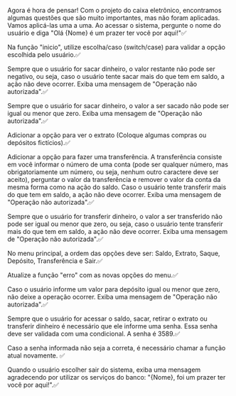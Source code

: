 Agora é hora de pensar!
Com o projeto do caixa eletrônico, encontramos algumas questões que são muito importantes, mas não foram aplicadas. Vamos aplicá-las uma a uma.
Ao acessar o sistema, pergunte o nome do usuário e diga "Olá {Nome} é um prazer ter você por aqui!"✅

Na função "inicio", utilize escolha/caso (switch/case) para validar a opção escolhida pelo usuário.✅

Sempre que o usuário for sacar dinheiro, o valor restante não pode ser negativo, ou seja, caso o usuário tente sacar mais do que tem em saldo, a ação não deve ocorrer. Exiba uma mensagem de "Operação não autorizada".✅

Sempre que o usuário for sacar dinheiro, o valor a ser sacado não pode ser igual ou menor que zero. Exiba uma mensagem de "Operação não autorizada".✅

Adicionar a opção para ver o extrato (Coloque algumas compras ou depósitos fictícios).✅

Adicionar a opção para fazer uma transferência. A transferência consiste em você informar o número de uma conta (pode ser qualquer número, mas obrigatoriamente um número, ou seja, nenhum outro caractere deve ser aceito), perguntar o valor da transferência e remover o valor da conta da mesma forma como na ação do saldo. Caso o usuário tente transferir mais do que tem em saldo, a ação não deve ocorrer. Exiba uma mensagem de "Operação não autorizada".✅

Sempre que o usuário for transferir dinheiro,  o valor a ser transferido não pode ser igual ou menor que zero, ou seja, caso o usuário tente transferir mais do que tem em saldo, a ação não deve ocorrer. Exiba uma mensagem de "Operação não autorizada".✅

No menu principal, a ordem das opções deve ser: Saldo, Extrato, Saque, Depósito, Transferência e Sair.✅

Atualize a função "erro" com as novas opções do menu.✅

Caso o usuário informe um valor para depósito igual ou menor que zero, não deixe a operação ocorrer. Exiba uma mensagem de "Operação não autorizada".✅

Sempre que o usuário for acessar o saldo, sacar, retirar o extrato ou transferir dinheiro é necessário que ele informe uma senha. Essa senha deve ser validada com uma condicional. A senha é 3589.✅

Caso a senha informada não seja a correta, é necessário chamar a função atual novamente. ✅

Quando o usuário escolher sair do sistema, exiba uma mensagem agradecendo por utilizar os serviços do banco: "{Nome}, foi um prazer ter você por aqui!".✅
